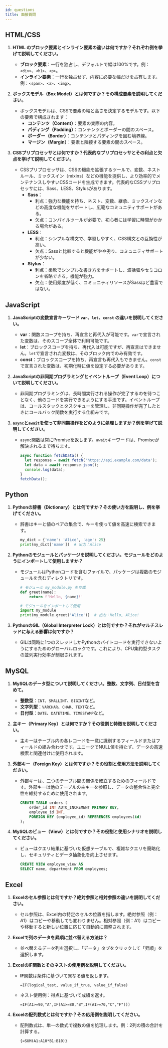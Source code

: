 ```yaml
---
id: questions
title: 面接質問
---
```


## HTML/CSS
1. **HTML のブロック要素とインライン要素の違いは何ですか？それぞれ例を挙げて説明してください。**
   - **ブロック要素**：一行を独占し、デフォルトで幅は100%です。例：`<div>`、`<h1>`、`<p>`。
   - **インライン要素**：一行を独占せず、内容に必要な幅だけを占有します。例：`<span>`、`<a>`、`<img>`。

2. **ボックスモデル（Box Model）とは何ですか？その構成要素を説明してください。**
   - ボックスモデルは、CSSで要素の幅と高さを決定するモデルです。以下の要素で構成されます：
      - **コンテンツ（Content）**：要素の実際の内容。
      - **パディング（Padding）**：コンテンツとボーダーの間のスペース。
      - **ボーダー（Border）**：コンテンツとパディングを囲む境界線。
      - **マージン（Margin）**：要素と隣接する要素の間のスペース。

3. **CSSプリプロセッサとは何ですか？代表的なプリプロセッサとその利点と欠点を挙げて説明してください。**
   - CSSプリプロセッサは、CSSの機能を拡張するツールで、変数、ネストルール、ミックスイン（mixins）などの機能を提供し、より効率的でメンテナンスしやすいCSSコードを生成できます。代表的なCSSプリプロセッサには、Sass、LESS、Stylusがあります。
      - **Sass**：
         - 利点：強力な機能を持ち、ネスト、変数、継承、ミックスインなどの高度な機能をサポートし、広範なコミュニティサポートがある。
         - 欠点：コンパイルツールが必要で、初心者には学習に時間がかかる場合がある。
      - **LESS**：
         - 利点：シンプルな構文で、学習しやすく、CSS構文との互換性が高い。
         - 欠点：Sassと比較すると機能がやや劣り、コミュニティサポートが少ない。
      - **Stylus**：
         - 利点：柔軟でシンプルな書き方をサポートし、波括弧やセミコロンを省略できる。機能が強力。
         - 欠点：使用頻度が低く、コミュニティリソースがSassほど豊富ではない。

## JavaScript
1. **JavaScriptの変数宣言キーワード `var`、`let`、`const` の違いを説明してください。**
   - **var**：関数スコープを持ち、再宣言と再代入が可能です。`var`で宣言された変数は、そのスコープ全体で利用可能です。
   - **let**：ブロックスコープを持ち、再代入は可能ですが、再宣言はできません。`let`で宣言された変数は、そのブロック内でのみ有効です。
   - **const**：ブロックスコープを持ち、再宣言も再代入もできません。`const`で宣言された変数は、初期化時に値を設定する必要があります。

2. **JavaScriptの非同期プログラミングとイベントループ（Event Loop）について説明してください。**
   - 非同期プログラミングは、長時間実行される操作が完了するのを待つことなく、他のコードを実行できるようにする手法です。イベントループは、コールスタックとタスクキューを管理し、非同期操作が完了したときにコールバック関数を実行する仕組みです。

3. **`async`と`await`を使って非同期操作をどのように処理しますか？例を挙げて説明してください。**
   - `async`関数は常にPromiseを返します。`await`キーワードは、Promiseが解決されるまで待ちます。
     ```javascript
     async function fetchData() {
       let response = await fetch('https://api.example.com/data');
       let data = await response.json();
       console.log(data);
     }
     fetchData();
     ```


## Python
1. **Pythonの辞書（Dictionary）とは何ですか？その使い方を説明し、例を挙げてください。**
   - 辞書はキーと値のペアの集合で、キーを使って値を高速に検索できます。
     ```python
     my_dict = {'name': 'Alice', 'age': 25}
     print(my_dict['name'])  # 出力：Alice
     ```

2. **Pythonのモジュールとパッケージを説明してください。モジュールをどのようにインポートして使用しますか？**
   - モジュールはPythonコードを含むファイルで、パッケージは複数のモジュールを含むディレクトリです。
     ```python
     # モジュール my_module.py を作成
     def greet(name):
         return f'Hello, {name}!'

     # モジュールをインポートして使用
     import my_module
     print(my_module.greet('Alice'))  # 出力：Hello, Alice!
     ```

3. **PythonのGIL（Global Interpreter Lock）とは何ですか？それがマルチスレッドに与える影響は何ですか？**
   - GILは同時に1つのスレッドしかPythonのバイトコードを実行できないようにするためのグローバルロックです。これにより、CPU集約型タスクの並列実行効率が制限されます。

## MySQL
1. **MySQLのデータ型について説明してください。整数、文字列、日付型を含めて。**
   - **整数型**：`INT`、`SMALLINT`、`BIGINT`など。
   - **文字列型**：`VARCHAR`、`CHAR`、`TEXT`など。
   - **日付型**：`DATE`、`DATETIME`、`TIMESTAMP`など。

2. **主キー（Primary Key）とは何ですか？その役割と特徴を説明してください。**
   - 主キーはテーブル内の各レコードを一意に識別するフィールドまたはフィールドの組み合わせです。ユニークでNULL値を持たず、データの高速検索と関連付けに使用されます。

3. **外部キー（Foreign Key）とは何ですか？その役割と使用方法を説明してください。**
   - 外部キーは、二つのテーブル間の関係を確立するためのフィールドです。外部キーは他のテーブルの主キーを参照し、データの整合性と完全性を維持するために使用されます。
     ```sql
     CREATE TABLE orders (
         order_id INT AUTO_INCREMENT PRIMARY KEY,
         employee_id INT,
         FOREIGN KEY (employee_id) REFERENCES employees(id)
     );
     ```

4. **MySQLのビュー（View）とは何ですか？その役割と使用シナリオを説明してください。**
   - ビューはクエリ結果に基づいた仮想テーブルで、複雑なクエリを簡略化し、セキュリティとデータ抽象化を向上させます。
     ```sql
     CREATE VIEW employee_view AS
     SELECT name, department FROM employees;
     ```


## Excel
1. **Excelのセル参照とは何ですか？絶対参照と相対参照の違いを説明してください。**
   - セル参照は、Excel内の特定のセルの位置を指します。絶対参照（例：$A$1）はコピーや移動しても変わりません。相対参照（例：A1）はコピーや移動すると新しい位置に応じて自動的に調整されます。

2. **Excelで列のデータを昇順に並べ替える方法は？**
   - 並べ替えるデータ列を選択し、「データ」タブをクリックして「昇順」を選択します。

3. **ExcelのIF関数とそのネストの使用例を説明してください。**
   - **IF**関数は条件に基づいて異なる値を返します。
     ```excel
     =IF(logical_test, value_if_true, value_if_false)
     ```
   - ネスト使用例：得点に基づいて成績を返す。
     ```excel
     =IF(A1>=90,"A",IF(A1>=80,"B",IF(A1>=70,"C","F")))
     ```

4. **Excelの配列数式とは何ですか？その応用例を説明してください。**
   - 配列数式は、単一の数式で複数の値を処理します。例：2列の積の合計を計算する。
     ```excel
     {=SUM(A1:A10*B1:B10)}
     ```
